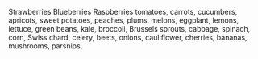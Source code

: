 Strawberries 
Blueberries 
Raspberries tomatoes, carrots, cucumbers, apricots, sweet potatoes, peaches, plums, melons, eggplant, lemons, lettuce, green beans, kale, broccoli, Brussels sprouts, cabbage, spinach, corn, Swiss chard, celery, beets, onions, cauliflower, cherries, bananas, mushrooms, parsnips, 

